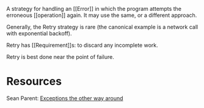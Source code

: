 A strategy for handling an [[Error]] in which the program attempts the erroneous [[operation]] again. It may use the same, or a different approach. 

Generally, the Retry strategy is rare (the canonical example is a network call with exponential backoff). 

Retry has [[Requirement]]s: to discard any incomplete work. 

Retry is best done near the point of failure. 

# Resources
Sean Parent: [Exceptions the other way around]()